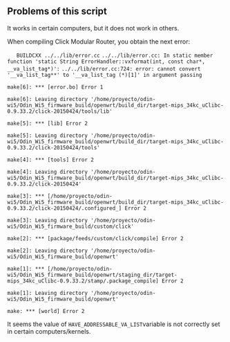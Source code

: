 Problems of this script
-----------------------

It works in certain computers, but it does not work in others.

When compiling Click Modular Router, you obtain the next error:

`   BUILDCXX ../../lib/error.cc`
`../../lib/error.cc: In static member function 'static String ErrorHandler::vxformat(int, const char*, __va_list_tag*)':`
`../../lib/error.cc:724: error: cannot convert '__va_list_tag**' to '__va_list_tag (*)[1]' in argument passing`

`make[6]: *** [error.bo] Error 1`

`make[6]: Leaving directory '/home/proyecto/odin-wi5/Odin_Wi5_firmware_build/openwrt/build_dir/target-mips_34kc_uClibc-0.9.33.2/click-20150424/tools/lib'`

`make[5]: *** [lib] Error 2`

`make[5]: Leaving directory '/home/proyecto/odin-wi5/Odin_Wi5_firmware_build/openwrt/build_dir/target-mips_34kc_uClibc-0.9.33.2/click-20150424/tools'`

`make[4]: *** [tools] Error 2`

`make[4]: Leaving directory '/home/proyecto/odin-wi5/Odin_Wi5_firmware_build/openwrt/build_dir/target-mips_34kc_uClibc-0.9.33.2/click-20150424'`

`make[3]: *** [/home/proyecto/odin-wi5/Odin_Wi5_firmware_build/openwrt/build_dir/target-mips_34kc_uClibc-0.9.33.2/click-20150424/.configured_] Error 2`

`make[3]: Leaving directory '/home/proyecto/odin-wi5/Odin_Wi5_firmware_build/custom/click'`

`make[2]: *** [package/feeds/custom/click/compile] Error 2`

`make[2]: Leaving directory '/home/proyecto/odin-wi5/Odin_Wi5_firmware_build/openwrt'`

`make[1]: *** [/home/proyecto/odin-wi5/Odin_Wi5_firmware_build/openwrt/staging_dir/target-mips_34kc_uClibc-0.9.33.2/stamp/.package_compile] Error 2`

`make[1]: Leaving directory '/home/proyecto/odin-wi5/Odin_Wi5_firmware_build/openwrt'`

`make: *** [world] Error 2`

It seems the value of `HAVE_ADDRESSABLE_VA_LIST`variable is not correctly set in certain computers/kernels.
